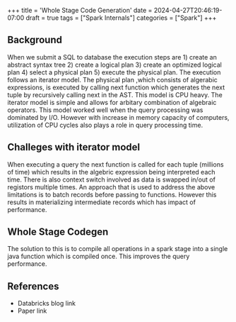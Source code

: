 +++
title = 'Whole Stage Code Generation'
date = 2024-04-27T20:46:19-07:00
draft = true
tags = ["Spark Internals"]
categories = ["Spark"]
+++

## Background
When we submit a SQL to database the execution steps are 1) create an abstract syntax tree 2) create a logical plan 3) create an optimized logical plan 4) select a physical plan 5) execute the physical plan. The execution follows an iterator model. The physical plan ,which consists of algerabic expressions, is executed by calling next function which generates the next tuple by recursively calling next in the AST. This model is CPU heavy. The iterator model is simple and allows for arbitary combination of algebraic operators. This model worked well when the query processing was dominated by I/O. However with increase in memory capacity of computers, utilization of CPU cycles also plays a role in query processing time.

## Challeges with iterator model
When executing a query the next function is called for each tuple (millions of time) which results in the algebric expression being interpreted each time. There is also context switch involved as data is swapped in/out of registors multiple times. 
An approach that is used to address the above limitations is to batch records before passing to functions. However this results in materializing intermediate records which has impact of performance. 

## Whole Stage Codegen
The solution to this is to compile all operations in a spark stage into a single java function which is compiled once. This improves the query performance. 
## References
* Databricks blog link
* Paper link
